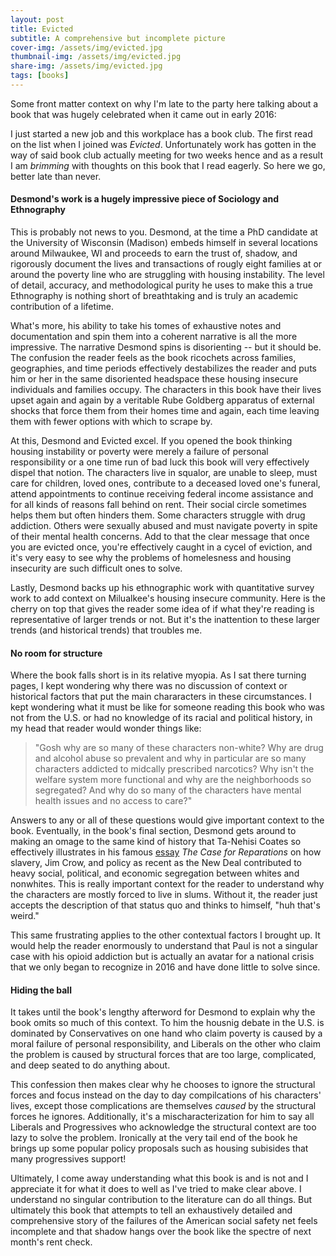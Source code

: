 ```yaml
---
layout: post
title: Evicted
subtitle: A comprehensive but incomplete picture
cover-img: /assets/img/evicted.jpg
thumbnail-img: /assets/img/evicted.jpg
share-img: /assets/img/evicted.jpg
tags: [books]
---
```


Some front matter context on why I'm late to the party here talking about a book that was hugely celebrated when it came out in early 2016:

I just started a new job and this workplace has a book club. The first read on the list when I joined was _Evicted_. Unfortunately work has gotten in the way of said book club actually meeting for two weeks hence and as a result I am *brimming* with thoughts on this book that I read eagerly. So here we go, better late than never.

#### Desmond's work is a hugely impressive piece of Sociology and Ethnography

This is probably not news to you. Desmond, at the time a PhD candidate at the University of Wisconsin (Madison) embeds himself in several locations around Milwaukee, WI and proceeds to earn the trust of, shadow, and rigorously document the lives and transactions of rougly eight families at or around the poverty line who are struggling with housing instability. The level of detail, accuracy, and methodological purity he uses to make this a true Ethnography is nothing short of breathtaking and is truly an academic contribution of a lifetime.

What's more, his ability to take his tomes of exhaustive notes and documentation and spin them into a coherent narrative is all the more impressive. The narrative Desmond spins is disorienting -- but it should be. The confusion the reader feels as the book ricochets across families, geographies, and time periods effectively destabilizes the reader and puts him or her in the same disoriented headspace these housing insecure individuals and families occupy. The characters in this book have their lives upset again and again by a veritable Rube Goldberg apparatus of external shocks that force them from their homes time and again, each time leaving them with fewer options with which to scrape by.

At this, Desmond and Evicted excel. If you opened the book thinking housing instability or poverty were merely a failure of personal responsibility or a one time run of bad luck this book will very effectively dispel that notion. The characters live in squalor, are unable to sleep, must care for children, loved ones, contribute to a deceased loved one's funeral, attend appointments to continue receiving federal income assistance and for all kinds of reasons fall behind on rent. Their social circle sometimes helps them but often hinders them. Some characters struggle with drug addiction. Others were sexually abused and must navigate poverty in spite of their mental health concerns. Add to that the clear message that once you are evicted once, you're effectively caught in a cycel of eviction, and it's very easy to see why the problems of homelesness and housing insecurity are such difficult ones to solve.

Lastly, Desmond backs up his ethnographic work with quantitative survey work to add context on Milualkee's housing insecure community. Here is the cherry on top that gives the reader some idea of if what they're reading is representative of larger trends or not. But it's the inattention to these larger trends (and historical trends) that troubles me.

#### No room for structure

Where the book falls short is in its relative myopia. As I sat there turning pages, I kept wondering why there was no discussion of context or historical factors that put the main chararacters in these circumstances. I kept wondering what it must be like for someone reading this book who was not from the U.S. or had no knowledge of its racial and political history, in my head that reader would wonder things like:

>"Gosh why are so many of these characters non-white? Why are drug and alcohol abuse so prevalent and why in particular are so many characters addicted to midcally prescribed narcotics? Why isn't the welfare system more functional and why are the neighborhoods so segregated? And why do so many of the characters have mental health issues and no access to care?"

Answers to any or all of these questions would give important context to the book. Eventually, in the book's final section, Desmond gets around to making an omage to the same kind of history that Ta-Nehisi Coates so effectively illustrates in his famous [essay]("https://www.theatlantic.com/magazine/archive/2014/06/the-case-for-reparations/361631/") _The Case for Reparations_ on how slavery, Jim Crow, and policy as recent as the New Deal contributed to heavy social, political, and economic segregation between whites and nonwhites. This is really important context for the reader to understand why the characters are mostly forced to live in slums. Without it, the reader just accepts the description of that status quo and thinks to himself, "huh that's weird."

This same frustrating applies to the other contextual factors I brought up. It would help the reader enormously to understand that Paul is not a singular case with his opioid addiction but is actually an avatar for a national crisis that we only began to recognize in 2016 and have done little to solve since.

#### Hiding the ball

It takes until the book's lengthy afterword for Desmond to explain why the book omits so much of this context. To him the housnig debate in the U.S. is dominated by Conservatives on one hand who claim poverty is caused by a moral failure of personal responsibility, and Liberals on the other who claim the problem is caused by structural forces that are too large, complicated, and deep seated to do anything about.

This confession then makes clear why he chooses to ignore the structural forces and focus instead on the day to day compilcations of his characters' lives, except those complications are themselves *caused* by the structural forces he ignores. Additionally, it's a mischaracterization for him to say all Liberals and Progressives who acknowledge the structural context are too lazy to solve the problem. Ironically at the very tail end of the book he brings up some popular policy proposals such as housing subisides that many progressives support!

Ultimately, I come away understanding what this book is and is not and I appreciate it for what it does to well as I've tried to make clear above. I understand no singular contribution to the literature can do all things. But ultimately this book that attempts to tell an exhaustively detailed and comprehensive story of the failures of the American social safety net feels incomplete and that shadow hangs over the book like the spectre of next month's rent check.